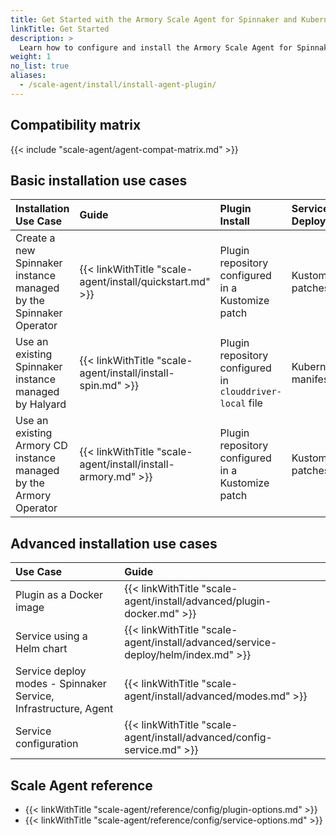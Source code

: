 ```yaml
---
title: Get Started with the Armory Scale Agent for Spinnaker and Kubernetes
linkTitle: Get Started
description: >
  Learn how to configure and install the Armory Scale Agent for Spinnaker and Kubernetes in your Spinnaker and Armory CD environments.
weight: 1
no_list: true
aliases:
  - /scale-agent/install/install-agent-plugin/
---
```


## Compatibility matrix

{{< include "scale-agent/agent-compat-matrix.md" >}}

## Basic installation use cases

| Installation Use Case | Guide | Plugin Install| Service Deploy | K8s Acct Config | Mode |
|:--- |:---- |:----- |:-----|:----- |:-----|
| Create a new Spinnaker instance managed by the Spinnaker Operator | {{< linkWithTitle "scale-agent/install/quickstart.md" >}} | Plugin repository configured in a Kustomize patch | Kustomize patches | Service's ConfigMap | [Spinnaker Service]({{< ref "/scale-agent/install/advanced/modes#spinnaker-service-mode" >}}) |
| Use an existing Spinnaker instance managed by Halyard | {{< linkWithTitle "scale-agent/install/install-spin.md" >}} | Plugin repository configured in `clouddriver-local` file| Kubernetes manifests | Service's ConfigMap | [Spinnaker Service]({{< ref "/scale-agent/install/advanced/modes#spinnaker-service-mode" >}}) |
| Use an existing Armory CD instance managed by the Armory Operator | {{< linkWithTitle "scale-agent/install/install-armory.md" >}} | Plugin repository configured in a Kustomize patch | Kustomize patches | Service's ConfigMap | [Spinnaker Service]({{< ref "/scale-agent/install/advanced/modes#spinnaker-service-mode" >}}) |

## Advanced installation use cases

| Use Case | Guide | 
|:--- |:---- |
| Plugin as a Docker image | {{< linkWithTitle "scale-agent/install/advanced/plugin-docker.md" >}} | 
| Service using a Helm chart | {{< linkWithTitle "scale-agent/install/advanced/service-deploy/helm/index.md" >}} | 
| Service deploy modes - Spinnaker Service, Infrastructure, Agent | {{< linkWithTitle "scale-agent/install/advanced/modes.md" >}} | 
| Service configuration | {{< linkWithTitle "scale-agent/install/advanced/config-service.md" >}} | 


## Scale Agent reference

* {{< linkWithTitle "scale-agent/reference/config/plugin-options.md" >}}
* {{< linkWithTitle "scale-agent/reference/config/service-options.md" >}}